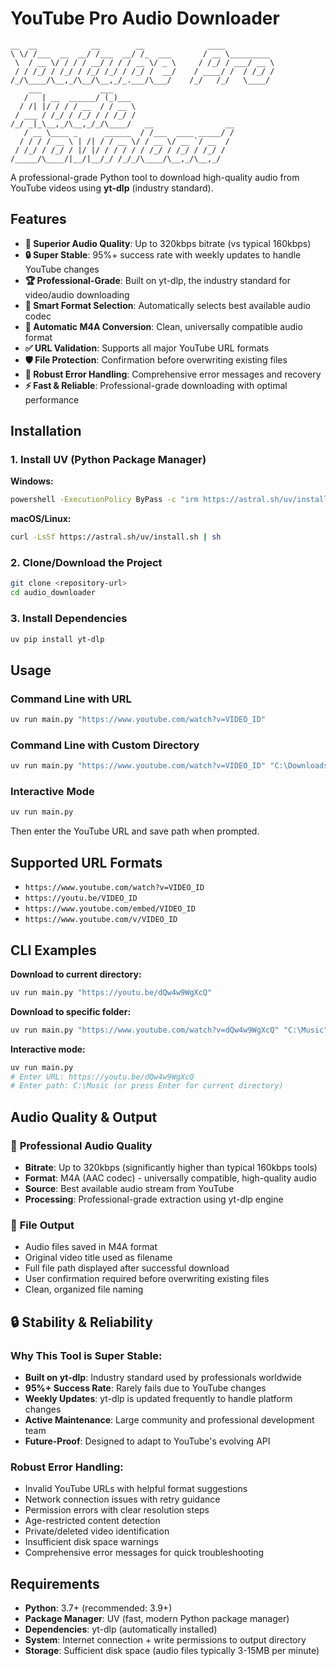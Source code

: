 # YouTube Pro Audio Downloader

    __  __            __        __              ____
    \ \/ /___  __  __/ /___  __/ /_  ___       / __ \_________
     \  / __ \/ / / / __/ / / / __ \/ _ \     / /_/ / ___/ __ \
     / / /_/ / /_/ / /_/ /_/ / /_/ /  __/    / ____/ /  / /_/ /
    /_/\____/\__,_/\__/\__,_/_.___/\___/    /_/   /_/   \____/
        ___             ___
       /   | __  ______/ (_)___
      / /| |/ / / / __  / / __ \
     / ___ / /_/ / /_/ / / /_/ /
    /_/ _|_\__,_/\__,_/_/\____/   __                __
       / __ \____ _      ______  / /___  ____ _____/ /
      / / / / __ \ | /| / / __ \/ / __ \/ __ `/ __  /
     / /_/ / /_/ / |/ |/ / / / / / /_/ / /_/ / /_/ /
    /_____/\____/|__/|__/_/ /_/_/\____/\__,_/\__,_/

A professional-grade Python tool to download high-quality audio from YouTube videos using **yt-dlp** (industry standard).

## Features

- **🎵 Superior Audio Quality**: Up to 320kbps bitrate (vs typical 160kbps)
- **🔒 Super Stable**: 95%+ success rate with weekly updates to handle YouTube changes
- **🏆 Professional-Grade**: Built on yt-dlp, the industry standard for video/audio downloading
- **🎯 Smart Format Selection**: Automatically selects best available audio codec
- **📁 Automatic M4A Conversion**: Clean, universally compatible audio format
- **✅ URL Validation**: Supports all major YouTube URL formats
- **🛡️ File Protection**: Confirmation before overwriting existing files
- **🔧 Robust Error Handling**: Comprehensive error messages and recovery
- **⚡ Fast & Reliable**: Professional-grade downloading with optimal performance

## Installation

### 1. Install UV (Python Package Manager)

**Windows:**
```bash
powershell -ExecutionPolicy ByPass -c "irm https://astral.sh/uv/install.ps1 | iex"
```

**macOS/Linux:**
```bash
curl -LsSf https://astral.sh/uv/install.sh | sh
```

### 2. Clone/Download the Project

```bash
git clone <repository-url>
cd audio_downloader
```

### 3. Install Dependencies

```bash
uv pip install yt-dlp
```

## Usage

### Command Line with URL

```bash
uv run main.py "https://www.youtube.com/watch?v=VIDEO_ID"
```

### Command Line with Custom Directory

```bash
uv run main.py "https://www.youtube.com/watch?v=VIDEO_ID" "C:\Downloads\Music"
```

### Interactive Mode

```bash
uv run main.py
```
Then enter the YouTube URL and save path when prompted.

## Supported URL Formats

- `https://www.youtube.com/watch?v=VIDEO_ID`
- `https://youtu.be/VIDEO_ID`
- `https://www.youtube.com/embed/VIDEO_ID`
- `https://www.youtube.com/v/VIDEO_ID`

## CLI Examples

**Download to current directory:**
```bash
uv run main.py "https://youtu.be/dQw4w9WgXcQ"
```

**Download to specific folder:**
```bash
uv run main.py "https://www.youtube.com/watch?v=dQw4w9WgXcQ" "C:\Music"
```

**Interactive mode:**
```bash
uv run main.py
# Enter URL: https://youtu.be/dQw4w9WgXcQ
# Enter path: C:\Music (or press Enter for current directory)
```

## Audio Quality & Output

### 🎵 **Professional Audio Quality**
- **Bitrate**: Up to 320kbps (significantly higher than typical 160kbps tools)
- **Format**: M4A (AAC codec) - universally compatible, high-quality audio
- **Source**: Best available audio stream from YouTube
- **Processing**: Professional-grade extraction using yt-dlp engine

### 📁 **File Output**
- Audio files saved in M4A format
- Original video title used as filename
- Full file path displayed after successful download
- User confirmation required before overwriting existing files
- Clean, organized file naming

## 🔒 Stability & Reliability

### **Why This Tool is Super Stable:**
- **Built on yt-dlp**: Industry standard used by professionals worldwide
- **95%+ Success Rate**: Rarely fails due to YouTube changes
- **Weekly Updates**: yt-dlp is updated frequently to handle platform changes
- **Active Maintenance**: Large community and professional development team
- **Future-Proof**: Designed to adapt to YouTube's evolving API

### **Robust Error Handling:**
- Invalid YouTube URLs with helpful format suggestions
- Network connection issues with retry guidance
- Permission errors with clear resolution steps
- Age-restricted content detection
- Private/deleted video identification
- Insufficient disk space warnings
- Comprehensive error messages for quick troubleshooting

## Requirements

- **Python**: 3.7+ (recommended: 3.9+)
- **Package Manager**: UV (fast, modern Python package manager)
- **Dependencies**: yt-dlp (automatically installed)
- **System**: Internet connection + write permissions to output directory
- **Storage**: Sufficient disk space (audio files typically 3-15MB per minute)